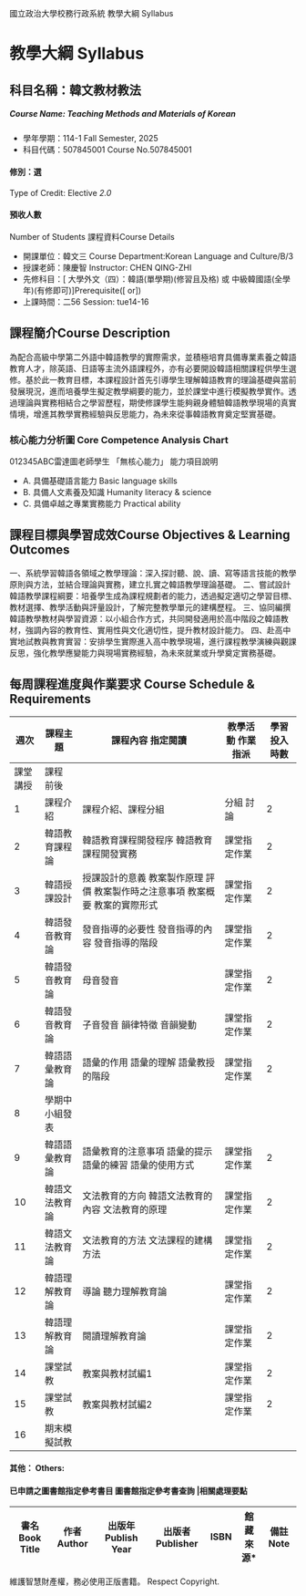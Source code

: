 國立政治大學校務行政系統 教學大綱 Syllabus
# 教學大綱 Syllabus
##  科目名稱：韓文教材教法
#####  Course Name: Teaching Methods and Materials of Korean
  * 學年學期：114-1 Fall Semester, 2025 
  * 科目代碼：507845001 Course No.507845001
#### 修別：選
Type of Credit: Elective 
_2.0_
#### 預收人數
Number of Students
課程資料Course Details
  * 開課單位：韓文三 Course Department:Korean Language and Culture/B/3 
  * 授課老師：陳慶智 Instructor: CHEN QING-ZHI 
  * 先修科目：[ 大學外文（四）：韓語(單學期)(修習且及格) 或 中級韓國語(全學年)(有修即可)]Prerequisite([ or])
  * 上課時間：二56 Session: tue14-16
##  課程簡介Course Description
為配合高級中學第二外語中韓語教學的實際需求，並積極培育具備專業素養之韓語教育人才，除英語、日語等主流外語課程外，亦有必要開設韓語相關課程供學生選修。基於此一教育目標，本課程設計首先引導學生理解韓語教育的理論基礎與當前發展現況，進而培養學生擬定教學綱要的能力，並於課堂中進行模擬教學實作。透過理論與實務相結合之學習歷程，期使修課學生能夠親身體驗韓語教學現場的真實情境，增進其教學實務經驗與反思能力，為未來從事韓語教育奠定堅實基礎。
###  核心能力分析圖 Core Competence Analysis Chart
012345ABC雷達圖老師學生
「無核心能力」 
能力項目說明
  * A. 具備基礎語言能力 Basic language skills
  * B. 具備人文素養及知識 Humanity literacy & science
  * C. 具備卓越之專業實務能力 Practical ability
##  課程目標與學習成效Course Objectives & Learning Outcomes 
一、系統學習韓語各領域之教學理論：深入探討聽、說、讀、寫等語言技能的教學原則與方法，並結合理論與實務，建立扎實之韓語教學理論基礎。
二、嘗試設計韓語教學課程綱要：培養學生成為課程規劃者的能力，透過擬定適切之學習目標、教材選擇、教學活動與評量設計，了解完整教學單元的建構歷程。
三、協同編撰韓語教學教材與學習資源：以小組合作方式，共同開發適用於高中階段之韓語教材，強調內容的教育性、實用性與文化適切性，提升教材設計能力。
四、赴高中實地試教與教育實習：安排學生實際進入高中教學現場，進行課程教學演練與觀課反思，強化教學應變能力與現場實務經驗，為未來就業或升學奠定實務基礎。
##  每周課程進度與作業要求 Course Schedule & Requirements
週次 |  課程主題 |  課程內容 指定閱讀 |  教學活動 作業指派 |  學習投入時數  
---|---|---|---|---  
課堂 講授 |  課程 前後  
1 |  課程介紹 |  課程介紹、課程分組 |  分組 討論 |  2 |  3  
2 |  韓語教育課程論 |  韓語教育課程開發程序 韓語教育課程開發實務 |  課堂指定作業 |  2 |  3  
3 |  韓語授課設計 |  授課設計的意義 教案製作原理 評價 教案製作時之注意事項 教案概要 教案的實際形式 |  課堂指定作業 |  2 |  3  
4 |  韓語發音教育論 |  發音指導的必要性 發音指導的內容 發音指導的階段 |  課堂指定作業 |  2 |  3  
5 |  韓語發音教育論 |  母音發音 |  課堂指定作業 |  2 |  3  
6 |  韓語發音教育論 |  子音發音  韻律特徵 音韻變動 |  課堂指定作業 |  2 |  3  
7 |  韓語語彙教育論 |  語彙的作用 語彙的理解 語彙教授的階段 |  課堂指定作業 |  2 |  3  
8 |  學期中小組發表 |  |  |  |   
9 |  韓語語彙教育論 |  語彙教育的注意事項 語彙的提示 語彙的練習 語彙的使用方式 |  課堂指定作業 |  2 |  3  
10 |  韓語文法教育論 |  文法教育的方向 韓語文法教育的內容 文法教育的原理 |  課堂指定作業 |  2 |  3  
11 |  韓語文法教育論 |  文法教育的方法 文法課程的建構方法 |  課堂指定作業 |  2 |  3  
12 |  韓語理解教育論 |  導論 聽力理解教育論 |  課堂指定作業 |  2 |  3  
13 |  韓語理解教育論 |  閱讀理解教育論 |  課堂指定作業 |  2 |  3  
14 |  課堂試教 |  教案與教材試編1 |  課堂指定作業 |  2 |  3  
15 |  課堂試教 |  教案與教材試編2 |  課堂指定作業 |  2 |  3  
16 |  期末模擬試教  
####  其他： Others:
####  已申請之圖書館指定參考書目  圖書館指定參考書查詢 |相關處理要點
書名 Book Title |  作者 Author |  出版年 Publish Year |  出版者 Publisher |  ISBN  |  館藏來源* |  備註 Note  
---|---|---|---|---|---|---  
維護智慧財產權，務必使用正版書籍。 Respect Copyright.